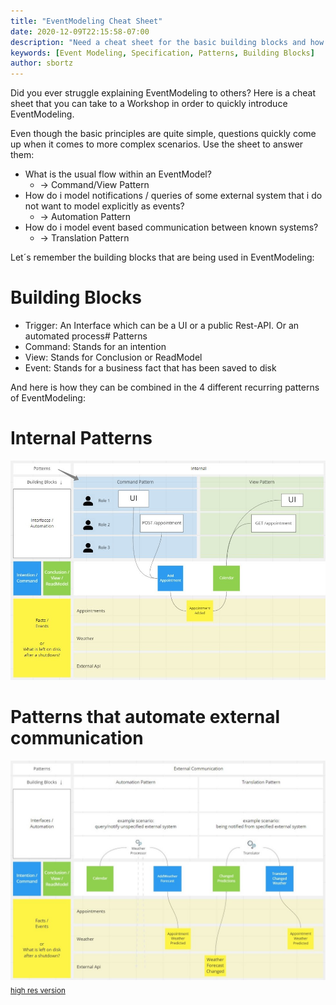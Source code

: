 ```yaml
---
title: "EventModeling Cheat Sheet"
date: 2020-12-09T22:15:58-07:00
description: "Need a cheat sheet for the basic building blocks and how they are being orchestrated in patterns in EventModeling? Use these examples in order to get onboard quickly."
keywords: [Event Modeling, Specification, Patterns, Building Blocks]
author: sbortz
---
```


Did you ever struggle explaining EventModeling to others? Here is a cheat sheet that you can take to a Workshop in order to quickly introduce EventModeling.

Even though the basic principles are quite simple, questions quickly come up when it comes to more complex scenarios. Use the sheet to answer them:
* What is the usual flow within an EventModel? 
	* -> Command/View Pattern
* How do i model notifications / queries of some external system that i do not want to model explicitly as events?
	* -> Automation Pattern
* How do i model event based communication between known systems? 
	* -> Translation Pattern

Let´s remember the building blocks that are being used in EventModeling:

# Building Blocks
* Trigger: An Interface which can be a UI or a public Rest-API. Or an automated process# Patterns
* Command: Stands for an intention
* View: Stands for Conclusion or ReadModel
* Event: Stands for a business fact that has been saved to disk

And here is how they can be combined in the 4 different recurring patterns of EventModeling:

# Internal Patterns
![Command and View Pattern](command-view-pattern.jpg)

# Patterns that automate external communication
![Automation and Translation Pattern](automation-translation-pattern.jpg)
<sub>[high res version](cheatsheet.jpg)</sub>